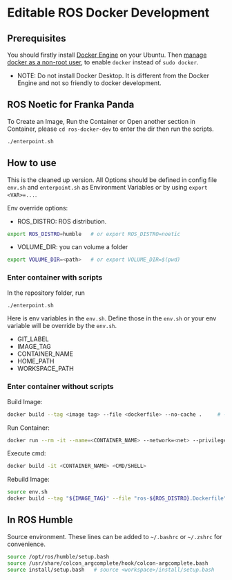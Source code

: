 # Editable ROS Docker Development

<!-- You could also check the latest [main branch README.md](https://github.com/AlfredMoore/ros-docker-dev/blob/main/README.md) -->

## Prerequisites
You should firstly install [Docker Engine](https://docs.docker.com/engine/install/ubuntu/) on your Ubuntu. Then [manage docker as a non-root user](https://docs.docker.com/engine/install/linux-postinstall/#manage-docker-as-a-non-root-user), to enable `docker` instead of `sudo docker`.

 * NOTE: Do not install Docker Desktop. It is different from the Docker Engine and not so friendly to docker development.

## ROS Noetic for Franka Panda
To Create an Image, Run the Container or Open another section in Container, please `cd ros-docker-dev` to enter the dir then run the scripts. 
```bash
./enterpoint.sh
```

## How to use
This is the cleaned up version. All Options should be defined in config file `env.sh` and `enterpoint.sh` as Environment Variables or by using `export <VAR>=...`.

Env override options:
 * ROS_DISTRO: ROS distribution. 
 ```bash
 export ROS_DISTRO=humble   # or export ROS_DISTRO=noetic
 ```
 * VOLUME_DIR: you can volume a folder
 ```bash
 export VOLUME_DIR=<path>   # or export VOLUME_DIR=$(pwd)
 ```

### Enter container with scripts
In the repository folder, run
```bash
./enterpoint.sh
```

Here is env variables in the `env.sh`. Define those in the `env.sh` or your env variable will be override by the `env.sh`.
 * GIT_LABEL
 * IMAGE_TAG
 * CONTAINER_NAME
 * HOME_PATH
 * WORKSPACE_PATH

### Enter container without scripts
Build Image: 
```bash
docker build --tag <image tag> --file <dockerfile> --no-cache .     # --no-cache means install dependencies with no cache
```

Run Container:
```bash
docker run --rm -it --name=<CONTAINER_NAME> --network=<net> --privileged --volume="<host path>:<path>" --device=="<host path>:<path>" --env="<var=host var>"
```

Execute cmd:
```bash
docker build -it <CONTAINER_NAME> <CMD/SHELL>
```

Rebuild Image:
```bash
source env.sh
docker build --tag "${IMAGE_TAG}" --file "ros-${ROS_DISTRO}.Dockerfile" --no-cache .
```

## In ROS Humble
Source environment. These lines can be added to `~/.bashrc` or `~/.zshrc` for convenience.
```bash
source /opt/ros/humble/setup.bash
source /usr/share/colcon_argcomplete/hook/colcon-argcomplete.bash
source install/setup.bash   # source <workspace>/install/setup.bash
```
